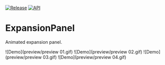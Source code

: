 [![Release](https://jitpack.io/v/P3tr0viCh/ExpansionPanel.svg)](https://jitpack.io/#P3tr0viCh/ExpansionPanel)
[![API](https://img.shields.io/badge/API-17%2B-brightgreen.svg?style=flat)](https://android-arsenal.com/api?level=17)

# ExpansionPanel
Animated expansion panel.

![Demo](preview/preview 01.gif)
![Demo](preview/preview 02.gif)
![Demo](preview/preview 03.gif)
![Demo](preview/preview 04.gif)
